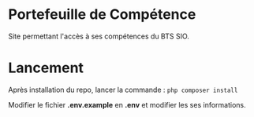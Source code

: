 # Portefeuille de Compétence
Site permettant l'accès à ses compétences du BTS SIO.

# Lancement
Après installation du repo, lancer la commande :
`php composer install`

Modifier le fichier **.env.example** en **.env** et modifier les ses informations.